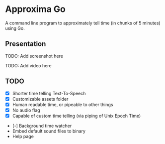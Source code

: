 # Approxima Go

A command line program to approximately tell time (in chunks of 5 minutes) using Go.

## Presentation

TODO: Add screenshot here

TODO: Add video here

## TODO

- [x] Shorter time telling Text-To-Speech
- [x] Customizable assets folder
- [x] Human readable time, or pipeable to other things
- [x] No audio flag
- [x] Capable of custom time telling (via piping of Unix Epoch Time)
- [-] Background time watcher
- Embed default sound files to binary
- Help page
